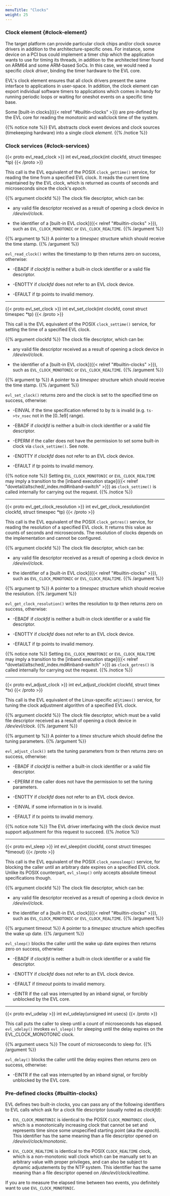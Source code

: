 ```yaml
---
menuTitle: "Clocks"
weight: 25
---
```


### Clock element {#clock-element}

The target platform can provide particular clock chips and/or clock
source drivers in addition to the architecture-specific ones. For
instance, some device on a PCI bus could implement a timer chip which
the application wants to use for timing its threads, in addition to
the architected timer found on ARM64 and some ARM-based SoCs. In this
case, we would need a specific _clock driver_, binding the timer
hardware to the EVL core.

EVL's clock element ensures that all clock drivers present the same
interface to applications in user-space. In addition, the clock
element can export individual software timers to applications which
comes in handy for running periodic loops or waiting for oneshot
events on a specific time base.

Some [built-in clocks]({{< relref "#builtin-clocks" >}}) are
pre-defined by the EVL core for reading the monotonic and wallclock
time of the system.
  
{{% notice note %}}
EVL abstracts clock event devices and clock sources
(timekeeping hardware) into a single _clock element_.
{{% /notice %}}

### Clock services {#clock-services}

{{< proto evl_read_clock >}}
int evl_read_clock(int clockfd, struct timespec *tp)
{{< /proto >}}

This call is the EVL equivalent of the POSIX `clock_gettime()`
service, for reading the time from a specified EVL clock.  It reads
the current time maintained by the EVL clock, which is returned as
counts of seconds and microseconds since the clock's _epoch_.

{{% argument clockfd %}}
The clock file descriptor, which can be:

- any valid file descriptor received as a result of opening a clock
  device in _/dev/evl/clock_.

- the identifier of a [built-in EVL clock]({{< relref
  "#builtin-clocks" >}}), such as `EVL_CLOCK_MONOTONIC` or
  `EVL_CLOCK_REALTIME`.
{{% /argument %}}

{{% argument tp %}}
A pointer to a _timespec_ structure which should receive the time
stamp.
{{% /argument %}}

`evl_read_clock()` writes the timestamp to _tp_ then returns zero on
success, otherwise:

- -EBADF if _clockfd_ is neither a built-in clock identifier or a valid
   file descriptor.

- -ENOTTY if _clockfd_ does not refer to an EVL clock device.

- -EFAULT if _tp_ points to invalid memory.

---

{{< proto evl_set_clock >}}
int evl_set_clock(int clockfd, const struct timespec *tp)
{{< /proto >}}

This call is the EVL equivalent of the POSIX `clock_settime()`
service, for setting the time of a specified EVL clock.

{{% argument clockfd %}}
The clock file descriptor, which can be:

- any valid file descriptor received as a result of opening a clock
  device in _/dev/evl/clock_.

- the identifier of a [built-in EVL clock]({{< relref
  "#builtin-clocks" >}}), such as `EVL_CLOCK_MONOTONIC` or
  `EVL_CLOCK_REALTIME`.
{{% /argument %}}

{{% argument tp %}}
A pointer to a _timespec_ structure which should receive the time
stamp.
{{% /argument %}}

`evl_set_clock()` returns zero and the clock is set to the specified
time on success, otherwise:

- -EINVAL if the time specification referred to by _ts_ is invalid
   (e.g. `ts->tv_nsec` not in the [0..1e9] range).

- -EBADF if _clockfd_ is neither a built-in clock identifier or a valid
   file descriptor.

- -EPERM if the caller does not have the permission to set some
   built-in clock via `clock_settime()`. See note.

- -ENOTTY if _clockfd_ does not refer to an EVL clock device.

- -EFAULT if _tp_ points to invalid memory.

{{% notice note %}}
Setting `EVL_CLOCK_MONOTONIC` or `EVL_CLOCK_REALTIME` may imply a
transition to the [inband execution stage]({{< relref
"dovetail/altsched/_index.md#inband-switch" >}}) as `clock_settime()`
is called internally for carrying out the request.
{{% /notice %}}

---

{{< proto evl_get_clock_resolution >}}
int evl_get_clock_resolution(int clockfd, struct timespec *tp)
{{< /proto >}}

This call is the EVL equivalent of the POSIX `clock_getres()`
service, for reading the resolution of a specified EVL clock.  It
returns this value as counts of seconds and microseconds. The
resolution of clocks depends on the implementation and cannot be
configured.

{{% argument clockfd %}}
The clock file descriptor, which can be:

- any valid file descriptor received as a result of opening a clock
  device in _/dev/evl/clock_.

- the identifier of a [built-in EVL clock]({{< relref
  "#builtin-clocks" >}}), such as `EVL_CLOCK_MONOTONIC` or
  `EVL_CLOCK_REALTIME`.
{{% /argument %}}

{{% argument tp %}}
A pointer to a _timespec_ structure which should receive the resolution.
{{% /argument %}}

`evl_get_clock_resolution()` writes the resolution to _tp_ then
returns zero on success, otherwise:

- -EBADF if _clockfd_ is neither a built-in clock identifier or a valid
   file descriptor.

- -ENOTTY if _clockfd_ does not refer to an EVL clock device.

- -EFAULT if _tp_ points to invalid memory.

{{% notice note %}}
Setting `EVL_CLOCK_MONOTONIC` or `EVL_CLOCK_REALTIME` may imply a
transition to the [inband execution stage]({{< relref
"dovetail/altsched/_index.md#inband-switch" >}}) as `clock_getres()`
is called internally for carrying out the request.
{{% /notice %}}

---

{{< proto evl_adjust_clock >}}
int evl_adjust_clock(int clockfd, struct timex *tx)
{{< /proto >}}

This call is the EVL equivalent of the Linux-specific `adjtimex()`
service, for tuning the clock adjustment algorithm of a specified EVL
clock.

{{% argument clockfd %}}
The clock file descriptor, which must be a valid file descriptor
received as a result of opening a clock device in _/dev/evl/clock_.
{{% /argument %}}

{{% argument tp %}}
A pointer to a _timex_ structure which should define the tuning
parameters.
{{% /argument %}}

`evl_adjust_clock()` sets the tuning parameters from _tx_ then returns
zero on success, otherwise:

- -EBADF if _clockfd_ is neither a built-in clock identifier or a valid
   file descriptor.

- -EPERM if the caller does not have the permission to set the tuning
   parameters.

- -ENOTTY if _clockfd_ does not refer to an EVL clock device.

- -EINVAL if some information in _tx_ is invalid.

- -EFAULT if _tx_ points to invalid memory.

{{% notice note %}}
The EVL driver interfacing with the clock device must support
adjustment for this request to succeed.
{{% /notice %}}

---

{{< proto evl_sleep >}}
int evl_sleep(int clockfd, const struct timespec *timeout)
{{< /proto >}}

This call is the EVL equivalent of the POSIX `clock_nanosleep()`
service, for blocking the caller until an arbitrary date expires on a
specified EVL clock. Unlike its POSIX counterpart, `evl_sleep()` only
accepts absolute timeout specifications though.

{{% argument clockfd %}}
The clock file descriptor, which can be:

- any valid file descriptor received as a result of opening a clock
  device in _/dev/evl/clock_.

- the identifier of a [built-in EVL clock]({{< relref
  "#builtin-clocks" >}}), such as `EVL_CLOCK_MONOTONIC` or
  `EVL_CLOCK_REALTIME`.
{{% /argument %}}

{{% argument timeout %}}
A pointer to a _timespec_ structure which specifies the wake up date.
{{% /argument %}}

`evl_sleep()` blocks the caller until the wake up date expires then
returns zero on success, otherwise:

- -EBADF if _clockfd_ is neither a built-in clock identifier or a valid
   file descriptor.

- -ENOTTY if _clockfd_ does not refer to an EVL clock device.

- -EFAULT if _timeout_ points to invalid memory.

- -EINTR if the call was interrupted by an inband signal, or forcibly
   unblocked by the EVL core.

---

{{< proto evl_udelay >}}
int evl_udelay(unsigned int usecs)
{{< /proto >}}

This call puts the caller to sleep until a count of microseconds has
elapsed. `evl_udelay()` invokes `evl_sleep()` for sleeping until the
delay expires on the EVL_CLOCK_MONOTONIC clock.

{{% argument usecs %}}
The count of microseconds to sleep for.
{{% /argument %}}

`evl_delay()` blocks the caller until the delay expires then returns
zero on success, otherwise:

- -EINTR if the call was interrupted by an inband signal, or forcibly
   unblocked by the EVL core.

### Pre-defined clocks {#builtin-clocks}

EVL defines two built-in clocks, you can pass any of the following
identifiers to EVL calls which ask for a clock file descriptor
(usually noted as _clockfd_):

- `EVL_CLOCK_MONOTONIC` is identical to the POSIX `CLOCK_MONOTONIC`
  clock, which is a monotonically increasing clock that cannot be set
  and represents time since some unspecified starting point (aka _the
  epoch_). This identifier has the same meaning than a file descriptor
  opened on _/dev/evl/clock/monotonic_.

- `EVL_CLOCK_REALTIME` is identical to the POSIX `CLOCK_REALTIME`
  clock, which is a non-monotonic wall clock which can be manually set
  to an arbitrary value with proper privileges, and can also be
  subject to dynamic adjustements by the NTP system. This identifier
  has the same meaning than a file descriptor opened on
  _/dev/evl/clock/realtime_.

If you are to measure the elapsed time between two events, you
definitely want to use `EVL_CLOCK_MONOTONIC`.

